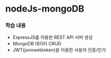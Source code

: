 # nodeJs-mongoDB

### 학습 내용
- ExpressJS를 이용한 REST API 서버 생성
- MongoDB 데이터 CRUD 
- JWT(jsonwebtoken)을 이용한 사용자 인증/인가
